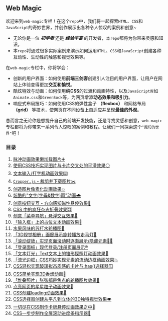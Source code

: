 ## Web Magic
欢迎来到`web-magic`专栏！在这个`repo`中，我们将一起探索`HTML`、`CSS`和`JavaScript`的奇妙世界，并创作展示出各种令人惊叹的案例和创意~
* 无论你是一位 ***初学者*** 还是 ***经验丰富*** 的开发者，本`repo`都将为你带来灵感和知识。
* 本`repo`将通过很多实际案例来演示如何运用`HTML`、`CSS`和`JavaScript`创建各种互动性、生动性的触感和视觉效果等。

在`web-magic`专栏中，你将学会：
* 创新的用户界面：如何使用**前端三剑客**创建引人注目的用户界面，让用户在网站上体验变得更加**交互和愉悦**。
* 酷炫特效与动画：如何使用**纯CSS**的过渡和动画特性，以及`JavaScript库`如`Animate.css`和`GreenSock`等，为网页增添**动态效果和吸引力**。
* 响应式布局技巧：如何使用CSS的弹性盒子 **（flexbox）** 和网格布局 **（grid）** 等技术，使网页在不同设备上自适应并呈现**最佳的外观**。

总而言之无论你是想提升自己的前端开发技能，还是寻找灵感和创意，`web-magic`专栏都将为你带来一系列令人惊叹的案例和教程。让我们一同探索这个`"魔幻的世界"`吧！

### 目录
01. [脉冲动画效果懒加载图片➕](./01_pulse-lazy-loading-img)
02. [使用CSS技巧实现图片与卡片交叉处的平滑效果⚪](./02_border-radius-card)
03. [文本输入/打字机动画效果⌨️](./03_typing-text-effect)
04. [`Cropper.js` - 裁剪并下载图片✂️](./04_crop-download-image)
05. [创造图片像素化动画效果💥](./05_pixel-image-animation)
06. [炫酷的"文字(字母&数字)雨"动画🌧️](./06_text-rain-animation)
07. [创意按钮交互 - 方向感知磁性悬停效果🧲](./07_direction-aware-magnetic-hover-effect/)
08. [CSS 中的疯狂杂志折叠效果🈁](./08_mad-magazine-foldin-effect-in-css)
09. [创意「菜单导航」悬浮交互效果🧇](./09_menu-hover-effects)
10. [「输入框」上的占位文本动画效果🌊](./10_wavy-input-text-animation)
11. [水果风味的苏打水轮播图🍓](./11_fruit-flavor-soda-carousel)
12. [「3D视觉相册」画廊展示旋转播放走马灯🏮](./12_3d-image-gallery)
13. [「滚动绽放」实现页面滚动时逐渐展示/隐藏元素🏳️‍🌈](./13_scroll-to-reveal-animation)
14. [「登录面板」现代登录/注册页面展示®️](./14_login-register-page)
15. [「文本灯光」Text文本上的锥形探照灯动画效果🔦](./15_text-light-animation)
16. [「流光边框」CSS巧妙实现元素的流动边框动画效果💥](./16_flow-border-animation)
17. [CSS轻松实现玻璃拟态质感的卡片与:has()选择器🪟](./17_glassmorphism-cards-hover-effects)
18. [CSS简单实现3D香烟动画🚬](./18_no-smoking)
19. [「堆叠照片」张张都是焦点的轮播图片效果🥪](./19_stacked-photo-carousel)
20. [点亮网页的星星粒子动画效果🌟](./20_star-particles)
21. [CSS创建loading动画效果🦚](./21_loading-animation)
22. [CSS选择器创建从平凡到立体的3D独特视觉效果👁️](./22_css-3d-hover)
23. [一切尽在CSS制作卡牌悬停动画效果之中🎴](./23_playing-card-hover)
24. [CSS一步步制作全屏滚动进度条指示器🛬](./24_scroll-progress)
